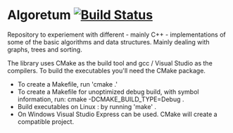 # Algoretum [![Build Status](https://travis-ci.org/zsolthajdu/algoretum.svg?branch=master)](https://travis-ci.org/zsolthajdu/algoretum)

Repository to experiement with different - mainly C++ - implementations of some of the basic algorithms and data structures.
Mainly dealing with graphs, trees and sorting.

The library uses CMake as the build tool and gcc / Visual Studio as the compilers.
To build the executables you'll need the CMake package.
* To create a Makefile, run 'cmake .'
* To create a Makefile for unoptimized debug build, with symbol information, run: cmake -DCMAKE_BUILD_TYPE=Debug .
* Build executables on Linux : by running 'make' .
* On Windows Visual Studio Express can be used. CMake will create a compatible project.


